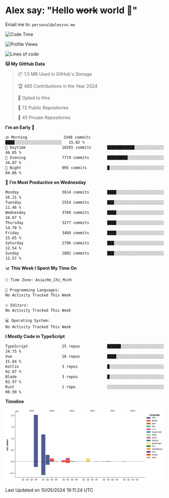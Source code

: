# Alex say: "Hello ~~work~~ world 🐾"
Email me to: `personal@alexzvn.me`

<!--START_SECTION:waka-->
![Code Time](http://img.shields.io/badge/Code%20Time-1%2C066%20hrs%2055%20mins-blue)

![Profile Views](http://img.shields.io/badge/Profile%20Views-1-blue)

![Lines of code](https://img.shields.io/badge/From%20Hello%20World%20I%27ve%20Written-40.4%20million%20lines%20of%20code-blue)

**🐱 My GitHub Data** 

> 📦 1.5 MB Used in GitHub's Storage 
 > 
> 🏆 485 Contributions in the Year 2024
 > 
> 💼 Opted to Hire
 > 
> 📜 72 Public Repositories 
 > 
> 🔑 45 Private Repositories 
 > 
**I'm an Early 🐤** 

```text
🌞 Morning                3348 commits        ████░░░░░░░░░░░░░░░░░░░░░   15.02 % 
🌆 Daytime                10265 commits       ████████████░░░░░░░░░░░░░   46.05 % 
🌃 Evening                7774 commits        █████████░░░░░░░░░░░░░░░░   34.87 % 
🌙 Night                  905 commits         █░░░░░░░░░░░░░░░░░░░░░░░░   04.06 % 
```
📅 **I'm Most Productive on Wednesday** 

```text
Monday                   3614 commits        ████░░░░░░░░░░░░░░░░░░░░░   16.21 % 
Tuesday                  2554 commits        ███░░░░░░░░░░░░░░░░░░░░░░   11.46 % 
Wednesday                3760 commits        ████░░░░░░░░░░░░░░░░░░░░░   16.87 % 
Thursday                 3277 commits        ████░░░░░░░░░░░░░░░░░░░░░   14.70 % 
Friday                   3489 commits        ████░░░░░░░░░░░░░░░░░░░░░   15.65 % 
Saturday                 2796 commits        ███░░░░░░░░░░░░░░░░░░░░░░   12.54 % 
Sunday                   2802 commits        ███░░░░░░░░░░░░░░░░░░░░░░   12.57 % 
```


📊 **This Week I Spent My Time On** 

```text
🕑︎ Time Zone: Asia/Ho_Chi_Minh

💬 Programming Languages: 
No Activity Tracked This Week

🔥 Editors: 
No Activity Tracked This Week

💻 Operating System: 
No Activity Tracked This Week
```

**I Mostly Code in TypeScript** 

```text
TypeScript               25 repos            ██████░░░░░░░░░░░░░░░░░░░   24.75 % 
Vue                      16 repos            ████░░░░░░░░░░░░░░░░░░░░░   15.84 % 
Kotlin                   3 repos             █░░░░░░░░░░░░░░░░░░░░░░░░   02.97 % 
Blade                    3 repos             █░░░░░░░░░░░░░░░░░░░░░░░░   02.97 % 
Rust                     1 repo              ░░░░░░░░░░░░░░░░░░░░░░░░░   00.99 % 
```



**Timeline**

![Lines of Code chart](https://raw.githubusercontent.com/alexzvn/alexzvn/main/assets/bar_graph.png)


 Last Updated on 10/05/2024 19:11:24 UTC
<!--END_SECTION:waka-->
